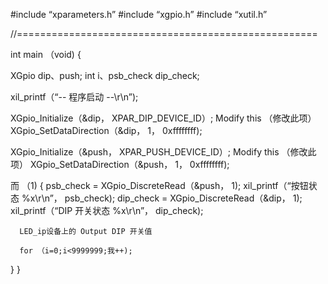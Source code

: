 #include “xparameters.h”
#include “xgpio.h”
#include “xutil.h”

//====================================================

int main （void) 
{

   XGpio dip、push;
   int i、psb_check dip_check;

   xil_printf（“-- 程序启动 --\r\n”);

   XGpio_Initialize（&dip， XPAR_DIP_DEVICE_ID）; Modify this （修改此项）
   XGpio_SetDataDirection（&dip， 1， 0xffffffff);

   XGpio_Initialize（&push， XPAR_PUSH_DEVICE_ID）; Modify this （修改此项）
   XGpio_SetDataDirection（&push， 1， 0xffffffff);


   而 （1)
   {
	  psb_check = XGpio_DiscreteRead（&push， 1);
	  xil_printf（“按钮状态 %x\r\n”， psb_check);
	  dip_check = XGpio_DiscreteRead（&dip， 1);
	  xil_printf（“DIP 开关状态 %x\r\n”， dip_check);

	  LED_ip设备上的 Output DIP 开关值

	  for （i=0;i<9999999;我++);
   }
}
